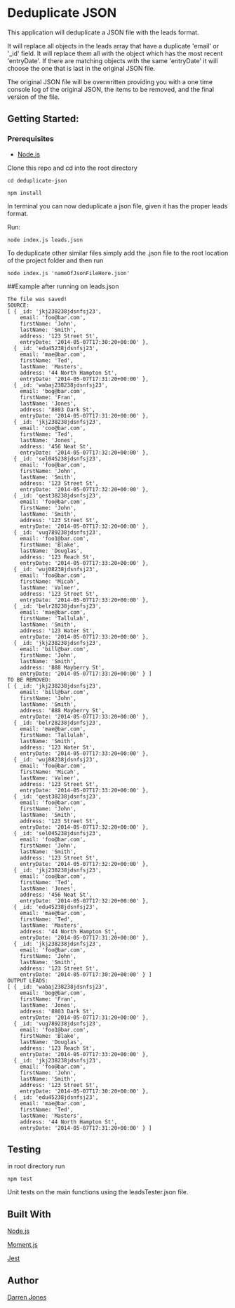 # Deduplicate JSON

This application will deduplicate a JSON file with the leads format.

It will replace all objects in the leads array that have a duplicate 'email' or '_id' field. It will replace them all with the object which has the most recent 'entryDate'. If there are matching objects with the same 'entryDate' it will choose the one that is last in the original JSON file.

The original JSON file will be overwritten providing you with a one time console log of the original JSON, the items to be removed, and the final version of the file.

## Getting Started:

### Prerequisites

- [Node.js](https://nodejs.org)

Clone this repo and cd into the root directory

```
cd deduplicate-json
```

```
npm install
```

In terminal you can now deduplicate a json file, given it has 
the proper leads format. 

Run:

```
node index.js leads.json
```

To deduplicate other similar files simply add the .json file to the root location of the project folder and then run

```
node index.js 'nameOfJsonFileHere.json'
```

##Example after running on leads.json


```
The file was saved!
SOURCE: 
[ { _id: 'jkj238238jdsnfsj23',
    email: 'foo@bar.com',
    firstName: 'John',
    lastName: 'Smith',
    address: '123 Street St',
    entryDate: '2014-05-07T17:30:20+00:00' },
  { _id: 'edu45238jdsnfsj23',
    email: 'mae@bar.com',
    firstName: 'Ted',
    lastName: 'Masters',
    address: '44 North Hampton St',
    entryDate: '2014-05-07T17:31:20+00:00' },
  { _id: 'wabaj238238jdsnfsj23',
    email: 'bog@bar.com',
    firstName: 'Fran',
    lastName: 'Jones',
    address: '8803 Dark St',
    entryDate: '2014-05-07T17:31:20+00:00' },
  { _id: 'jkj238238jdsnfsj23',
    email: 'coo@bar.com',
    firstName: 'Ted',
    lastName: 'Jones',
    address: '456 Neat St',
    entryDate: '2014-05-07T17:32:20+00:00' },
  { _id: 'sel045238jdsnfsj23',
    email: 'foo@bar.com',
    firstName: 'John',
    lastName: 'Smith',
    address: '123 Street St',
    entryDate: '2014-05-07T17:32:20+00:00' },
  { _id: 'qest38238jdsnfsj23',
    email: 'foo@bar.com',
    firstName: 'John',
    lastName: 'Smith',
    address: '123 Street St',
    entryDate: '2014-05-07T17:32:20+00:00' },
  { _id: 'vug789238jdsnfsj23',
    email: 'foo1@bar.com',
    firstName: 'Blake',
    lastName: 'Douglas',
    address: '123 Reach St',
    entryDate: '2014-05-07T17:33:20+00:00' },
  { _id: 'wuj08238jdsnfsj23',
    email: 'foo@bar.com',
    firstName: 'Micah',
    lastName: 'Valmer',
    address: '123 Street St',
    entryDate: '2014-05-07T17:33:20+00:00' },
  { _id: 'belr28238jdsnfsj23',
    email: 'mae@bar.com',
    firstName: 'Tallulah',
    lastName: 'Smith',
    address: '123 Water St',
    entryDate: '2014-05-07T17:33:20+00:00' },
  { _id: 'jkj238238jdsnfsj23',
    email: 'bill@bar.com',
    firstName: 'John',
    lastName: 'Smith',
    address: '888 Mayberry St',
    entryDate: '2014-05-07T17:33:20+00:00' } ]
TO BE REMOVED:
[ { _id: 'jkj238238jdsnfsj23',
    email: 'bill@bar.com',
    firstName: 'John',
    lastName: 'Smith',
    address: '888 Mayberry St',
    entryDate: '2014-05-07T17:33:20+00:00' },
  { _id: 'belr28238jdsnfsj23',
    email: 'mae@bar.com',
    firstName: 'Tallulah',
    lastName: 'Smith',
    address: '123 Water St',
    entryDate: '2014-05-07T17:33:20+00:00' },
  { _id: 'wuj08238jdsnfsj23',
    email: 'foo@bar.com',
    firstName: 'Micah',
    lastName: 'Valmer',
    address: '123 Street St',
    entryDate: '2014-05-07T17:33:20+00:00' },
  { _id: 'qest38238jdsnfsj23',
    email: 'foo@bar.com',
    firstName: 'John',
    lastName: 'Smith',
    address: '123 Street St',
    entryDate: '2014-05-07T17:32:20+00:00' },
  { _id: 'sel045238jdsnfsj23',
    email: 'foo@bar.com',
    firstName: 'John',
    lastName: 'Smith',
    address: '123 Street St',
    entryDate: '2014-05-07T17:32:20+00:00' },
  { _id: 'jkj238238jdsnfsj23',
    email: 'coo@bar.com',
    firstName: 'Ted',
    lastName: 'Jones',
    address: '456 Neat St',
    entryDate: '2014-05-07T17:32:20+00:00' },
  { _id: 'edu45238jdsnfsj23',
    email: 'mae@bar.com',
    firstName: 'Ted',
    lastName: 'Masters',
    address: '44 North Hampton St',
    entryDate: '2014-05-07T17:31:20+00:00' },
  { _id: 'jkj238238jdsnfsj23',
    email: 'foo@bar.com',
    firstName: 'John',
    lastName: 'Smith',
    address: '123 Street St',
    entryDate: '2014-05-07T17:30:20+00:00' } ]
OUTPUT LEADS: 
[ { _id: 'wabaj238238jdsnfsj23',
    email: 'bog@bar.com',
    firstName: 'Fran',
    lastName: 'Jones',
    address: '8803 Dark St',
    entryDate: '2014-05-07T17:31:20+00:00' },
  { _id: 'vug789238jdsnfsj23',
    email: 'foo1@bar.com',
    firstName: 'Blake',
    lastName: 'Douglas',
    address: '123 Reach St',
    entryDate: '2014-05-07T17:33:20+00:00' },
  { _id: 'jkj238238jdsnfsj23',
    email: 'foo@bar.com',
    firstName: 'John',
    lastName: 'Smith',
    address: '123 Street St',
    entryDate: '2014-05-07T17:30:20+00:00' },
  { _id: 'edu45238jdsnfsj23',
    email: 'mae@bar.com',
    firstName: 'Ted',
    lastName: 'Masters',
    address: '44 North Hampton St',
    entryDate: '2014-05-07T17:31:20+00:00' } ]

```

## Testing

in root directory run

```
npm test
```

Unit tests on the main functions using the leadsTester.json file.

## Built With

[Node.js](https://nodejs.org)

[Moment.js](https://momentjs.com/)

[Jest](https://facebook.github.io/jest/)

## Author

[Darren Jones](https://github.com/darrenrjones)




